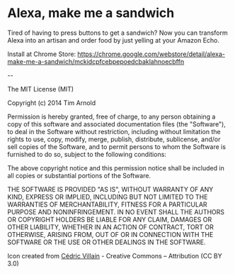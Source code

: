 # Alexa, make me a sandwich

Tired of having to press buttons to get a sandwich? Now you can transform Alexa into an artisan and order food by just yelling at your Amazon Echo.

Install at Chrome Store: https://chrome.google.com/webstore/detail/alexa-make-me-a-sandwich/mckidcpfcebpepoedcbaklahnoecbffn

--

The MIT License (MIT)

Copyright (c) 2014 Tim Arnold

Permission is hereby granted, free of charge, to any person obtaining a copy
of this software and associated documentation files (the "Software"), to deal
in the Software without restriction, including without limitation the rights
to use, copy, modify, merge, publish, distribute, sublicense, and/or sell
copies of the Software, and to permit persons to whom the Software is
furnished to do so, subject to the following conditions:

The above copyright notice and this permission notice shall be included in all
copies or substantial portions of the Software.

THE SOFTWARE IS PROVIDED "AS IS", WITHOUT WARRANTY OF ANY KIND, EXPRESS OR
IMPLIED, INCLUDING BUT NOT LIMITED TO THE WARRANTIES OF MERCHANTABILITY,
FITNESS FOR A PARTICULAR PURPOSE AND NONINFRINGEMENT. IN NO EVENT SHALL THE
AUTHORS OR COPYRIGHT HOLDERS BE LIABLE FOR ANY CLAIM, DAMAGES OR OTHER
LIABILITY, WHETHER IN AN ACTION OF CONTRACT, TORT OR OTHERWISE, ARISING FROM,
OUT OF OR IN CONNECTION WITH THE SOFTWARE OR THE USE OR OTHER DEALINGS IN THE
SOFTWARE.

Icon created from [Cédric Villain](http://thenounproject.com/term/sandwich/58847/) - Creative Commons – Attribution (CC BY 3.0)